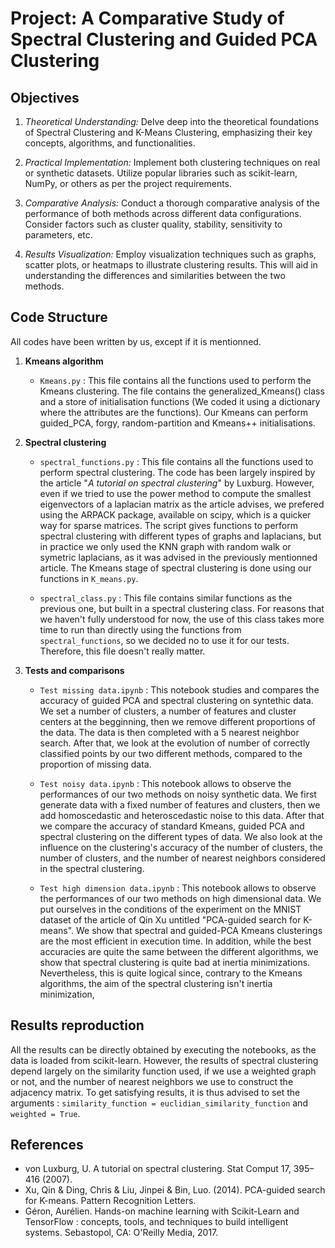 # Project: A Comparative Study of Spectral Clustering and Guided PCA Clustering

## Objectives

1. *Theoretical Understanding:* Delve deep into the theoretical foundations of Spectral Clustering and K-Means Clustering, emphasizing their key concepts, algorithms, and functionalities.

2. *Practical Implementation:* Implement both clustering techniques on real or synthetic datasets. Utilize popular libraries such as scikit-learn, NumPy, or others as per the project requirements.

3. *Comparative Analysis:* Conduct a thorough comparative analysis of the performance of both methods across different data configurations. Consider factors such as cluster quality, stability, sensitivity to parameters, etc.

4. *Results Visualization:* Employ visualization techniques such as graphs, scatter plots, or heatmaps to illustrate clustering results. This will aid in understanding the differences and similarities between the two methods.

## Code Structure

All codes have been written by us, except if it is mentionned.

1. **Kmeans algorithm**
   - ```Kmeans.py``` : This file contains all the functions used to perform the Kmeans clustering.  The file contains the generalized_Kmeans() class and a store of initialisation functions (We coded it using a dictionary where the attributes are the functions). Our Kmeans can perform guided_PCA, forgy, random-partition and Kmeans++ initialisations.

2. **Spectral clustering**

    - ```spectral_functions.py``` : This file contains all the functions used to perform spectral clustering. The code has been largely inspired by the article "*A tutorial on spectral clustering*" by Luxburg. However, even if we tried to use the power method to compute the smallest eigenvectors of a laplacian matrix as the article advises, we prefered using the ARPACK package, available on scipy, which is a quicker way for sparse matrices. The script gives functions to perform spectral clustering with different types of graphs and laplacians, but in practice we only used the KNN graph with random walk or symetric laplacians, as it was advised in the previously mentionned article. The Kmeans stage of spectral clustering is done using our functions in ```K_means.py```.

    - ```spectral_class.py``` :  This file contains similar functions as the previous one, but built in a spectral clustering class. For reasons that we haven't fully understood for now, the use of this class takes more time to run than directly using the functions from ```spectral_functions```, so we decided no to use it for our tests. Therefore, this file doesn't really matter.

3. **Tests and comparisons**

    - ```Test missing data.ipynb``` : This notebook studies and compares the accuracy of guided PCA and spectral clustering on syntethic data. We set a number of clusters, a number of features and cluster centers at the begginning, then we remove different proportions of the data. The data is then completed with a 5 nearest neighbor search. After that, we look at the evolution of number of correctly classified points by our two different methods, compared to the proportion of missing data.

    - ```Test noisy data.ipynb``` : This notebook allows to observe the performances of our two methods on noisy synthetic data. We first generate data with a fixed number of features and clusters, then we add homoscedastic and heteroscedastic noise to this data. After that we compare the accuracy of standard Kmeans, guided PCA and spectral clustering on the different types of data. We also look at the influence on the clustering's accuracy of the number of clusters, the number of clusters, and the number of nearest neighbors considered in the spectral clustering.

    - ```Test high dimension data.ipynb``` : This notebook allows to observe the performances of our two methods on high dimensional data. We put ourselves in the conditions of the experiment on the MNIST dataset of the article of Qin Xu untitled "PCA-guided search for K-means". We show that spectral and guided-PCA Kmeans clusterings are the most efficient in execution time. In addition, while the best accuracies are quite the same between the different algorithms, we show that spectral clustering is quite bad at inertia minimizations. Nevertheless, this is quite logical since, contrary to the Kmeans algorithms, the aim of the spectral clustering isn't inertia minimization,   

## Results reproduction

All the results can be directly obtained by executing the notebooks, as the data is loaded from scikit-learn. 
However, the results of spectral clustering depend largely on the similarity function used, if we use a weighted graph or not, and the number of nearest neighbors we use to construct the adjacency matrix. To get satisfying results, it is thus advised to set the arguments : ```similarity_function = euclidian_similarity_function``` and ```weighted = True```.

## References 

- von Luxburg, U. A tutorial on spectral clustering. Stat Comput 17, 395–416 (2007).
- Xu, Qin & Ding, Chris & Liu, Jinpei & Bin, Luo. (2014). PCA-guided search for K-means. Pattern Recognition Letters.
- Géron, Aurélien. Hands-on machine learning with Scikit-Learn and TensorFlow : concepts, tools, and techniques to build intelligent systems. Sebastopol, CA: O'Reilly Media, 2017.

